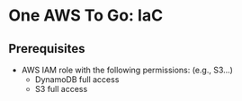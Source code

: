 # One AWS To Go: IaC

## Prerequisites
- AWS IAM role with the following permissions: (e.g., S3...)
    - DynamoDB full access
    - S3 full access
